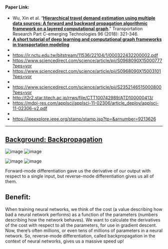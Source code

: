 #### Paper Link:
 - Wu, Xin et al. “[**Hierarchical travel demand estimation using multiple data sources: A forward and backward propagation algorithmic framework on a layered computational graph**](https://www.sciencedirect.com/science/article/pii/S0968090X18306685#f0015).” Transportation Research Part C-emerging Technologies 96 (2018): 321-346. 
 - [**A short tutorial of deep learning and computational graph frameworks in transportation modeling**](https://www.researchgate.net/publication/325126768)
 - 
 - https://ir.nctu.edu.tw/bitstream/11536/22104/1/000322432200002.pdf
 - https://www.sciencedirect.com/science/article/pii/S0968090X15000777?pes=vor
 - https://www.sciencedirect.com/science/article/pii/S0968090X15003101?pes=vor
 - 
 - https://www.sciencedirect.com/science/article/pii/S2352146515000800?pes=vor
 - http://t2r2.star.titech.ac.jp/rrws/file/CTT100742989/ATD100000413/
 - https://mdpi-res.com/applsci/applsci-11-02306/article_deploy/applsci-11-02306-v2.pdf
 - 
 - https://ieeexplore.ieee.org/stamp/stamp.jsp?tp=&arnumber=9213626

___________________________________________________________________________________________________________________________________________________________________________________

## [**Background: Backpropagation**](http://colah.github.io/posts/2015-08-Backprop/)

![image](https://user-images.githubusercontent.com/88390140/132399277-54e801ab-2fde-42b2-af88-e138a92337c0.png)
![image](https://user-images.githubusercontent.com/88390140/132399289-9089afe4-357b-46e8-80b2-61620d47c6fb.png)     
     
![image](https://user-images.githubusercontent.com/88390140/132399541-d47b3bf3-0ab4-412c-9e4f-ff522a32850e.png)
![image](https://user-images.githubusercontent.com/88390140/132399561-8e2ab6bd-73dd-4f0c-9ac0-1cd53180a146.png)

Forward-mode differentiation gave us the derivative of our output with respect to a single input, but reverse-mode differentiation gives us all of them.

## Benefit:   
When training neural networks, we think of the cost (a value describing how bad a neural network performs) as a function of the parameters (numbers describing how the network behaves). We want to calculate the derivatives of the cost with respect to all the parameters, for use in gradient descent. Now, there’s often millions, or even tens of millions of parameters in a neural network. So, reverse-mode differentiation, called backpropagation in the context of neural networks, gives us a massive speed up!    




